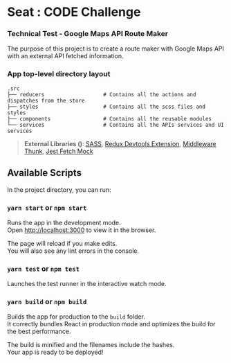 # Seat : CODE Challenge

### Technical Test - Google Maps API Route Maker

The purpose of this project is to create a route maker with Google Maps API with an external API fetched information.

### App top-level directory layout

    .src
    ├── reducers                   # Contains all the actions and dispatches from the store
    ├── styles                     # Contains all the scss files and styles
    ├── components                 # Contains all the reusable modules
    └── services                   # Contains all the APIs services and UI services

> **External Libraries ()**: 
[SASS](https://github.com/sass/node-sass),
[Redux Devtools Extension](https://github.com/zalmoxisus/redux-devtools-extension),
[Middleware Thunk](https://github.com/reduxjs/redux-thunk),
[Jest Fetch Mock](https://www.npmjs.com/package/jest-fetch-mock)


## Available Scripts

In the project directory, you can run:

### `yarn start` or `npm start`

Runs the app in the development mode.<br />
Open [http://localhost:3000](http://localhost:3000) to view it in the browser.

The page will reload if you make edits.<br />
You will also see any lint errors in the console.

### `yarn test` or `npm test`

Launches the test runner in the interactive watch mode.<br />

### `yarn build` or `npm build`

Builds the app for production to the `build` folder.<br />
It correctly bundles React in production mode and optimizes the build for the best performance.

The build is minified and the filenames include the hashes.<br />
Your app is ready to be deployed!